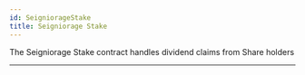 ```yaml
---
id: SeigniorageStake
title: Seigniorage Stake
---
```


The Seigniorage Stake contract handles dividend claims from Share holders

---